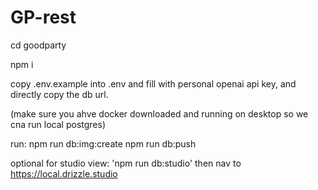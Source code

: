 # GP-rest

cd goodparty

npm i

copy .env.example into .env and fill with personal openai api key, and directly copy the db url.

(make sure you ahve docker downloaded and running on desktop so we cna run local postgres)

run:
npm run db:img:create
npm run db:push

optional for studio view: 'npm run db:studio' then nav to https://local.drizzle.studio

